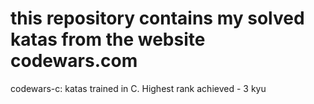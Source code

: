 # this repository contains my solved katas from the website codewars.com

codewars-c: katas trained in C. Highest rank achieved - 3 kyu

